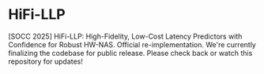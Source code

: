 # HiFi-LLP
[SOCC 2025] HiFi-LLP: High-Fidelity, Low-Cost Latency Predictors with Confidence for Robust HW-NAS.
Official re-implementation. We're currently finalizing the codebase for public release. Please check back or watch this repository for updates!
